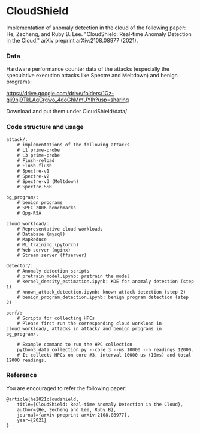 # CloudShield

Implementation of anomaly detection in the cloud of the following paper:
He, Zecheng, and Ruby B. Lee. "CloudShield: Real-time Anomaly Detection in the Cloud." arXiv preprint arXiv:2108.08977 (2021).

### Data

Hardware performance counter data of the attacks (especially the speculative execution attacks like Spectre and Meltdown) and benign programs:

https://drive.google.com/drive/folders/1Gz-gji9nj9TkLAqCrgwo_4doGhMmUYlh?usp=sharing

Download and put them under CloudShield/data/

### Code structure and usage

    attack/:
        # implementations of the following attacks
        # L1 prime-probe
        # L3 prime-probe
        # Flush-reload
        # Flush-flush
        # Spectre-v1
        # Spectre-v2
        # Spectre-v3 (Meltdown)
        # Spectre-SSB

    bg_program/:
        # benign programs
        # SPEC 2006 benchmarks
        # Gpg-RSA

    cloud_workload/:
        # Representative cloud workloads
        # Database (mysql)
        # MapReduce
        # ML training (pytorch)
        # Web server (nginx)
        # Stream server (ffserver)

    detector/:
        # Anomaly detection scripts
        # pretrain_model.ipynb: pretrain the model
        # kernel_density_estimation.ipynb: KDE for anomaly detection (step 1)
        # known_attack_detection.ipynb: known attack detection (step 2)
        # benign_program_detection.ipynb: benign program detection (step 2)

    perf/:
        # Scripts for collecting HPCs
        # Please first run the corresponding cloud workload in cloud_workload/, attacks in attack/ and benign programs in bg_program/.

        # Example command to run the HPC collection
        python3 data_collection.py --core 3 --us 10000 --n_readings 12000.
        # It collects HPCs on core #3, interval 10000 us (10ms) and total 12000 readings.

### Reference

You are encouraged to refer the following paper:

    @article{he2021cloudshield,
        title={CloudShield: Real-time Anomaly Detection in the Cloud},
        author={He, Zecheng and Lee, Ruby B},
        journal={arXiv preprint arXiv:2108.08977},
        year={2021}
    }
